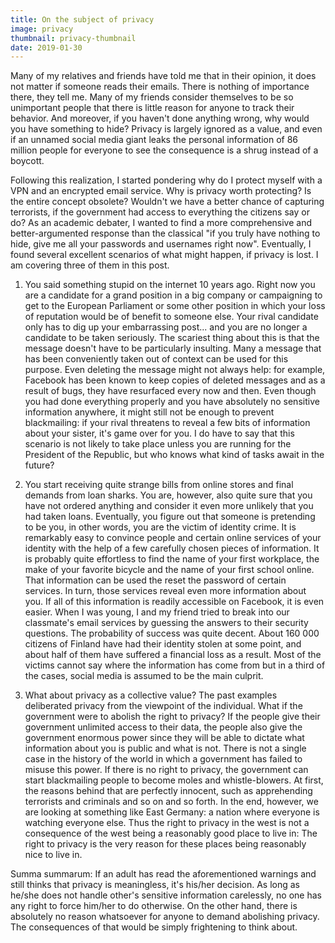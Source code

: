 ```yaml
---
title: On the subject of privacy
image: privacy
thumbnail: privacy-thumbnail
date: 2019-01-30
---
```

Many of my relatives and friends have told me that in their opinion, it does not matter if someone reads their emails.
There is nothing of importance there, they tell me. Many of my friends consider themselves to be so unimportant people
that there is little reason for anyone to track their behavior. And moreover, if you haven't done anything wrong, why
would you have something to hide? Privacy is largely ignored as a value, and even if an unnamed social media giant
leaks the personal information of 86 million people for everyone to see the consequence is a shrug instead of a boycott.

Following this realization, I started pondering why do I protect myself with a VPN and an encrypted email service. Why
is privacy worth protecting? Is the entire concept obsolete? Wouldn't we have a better chance of capturing
terrorists, if the government had access to everything the citizens say or do? As an academic debater, I wanted to find
a more comprehensive and better-argumented response than the classical "if you truly have nothing to hide, give me all
your passwords and usernames right now". Eventually, I found several excellent scenarios of what might happen, if
privacy is lost. I am covering three of them in this post.

1. You said something stupid on the internet 10 years ago. Right now you are a candidate for a grand position in a big
company or campaigning to get to the European Parliament or some other position in which your loss of reputation would
be of benefit to someone else. Your rival candidate only has to dig up your embarrassing post... and you are no longer
a candidate to be taken seriously. The scariest thing about this is that the message doesn't have to be particularly
insulting. Many a message that has been conveniently taken out of context can be used for this purpose. Even deleting
the message might not always help: for example, Facebook has been known to keep copies of deleted messages and as a
result of bugs, they have resurfaced every now and then. Even though you had done everything properly and you have
absolutely no sensitive information anywhere, it might still not be enough to prevent blackmailing: if your rival
threatens to reveal a few bits of information about your sister, it's game over for you. I do have to say that this
scenario is not likely to take place unless you are running for the President of the Republic, but who knows what kind
of tasks await in the future?

2. You start receiving quite strange bills from online stores and final demands from loan sharks. You are, however, also
 quite sure that you have not ordered anything and consider it even more unlikely that you had taken loans. Eventually,
 you figure out that someone is pretending to be you, in other words, you are the victim of identity crime. It is
 remarkably easy to convince people and certain online services of your identity with the help of a few carefully
 chosen pieces of information. It is probably quite effortless to find the name of your first workplace, the make of
 your favorite bicycle and the name of your first school online. That information can be used the reset the password of
 certain services. In turn, those services reveal even more information about you. If all of this information is readily
 accessible on Facebook, it is even easier. When I was young, I and my friend tried to break into our classmate's email
 services by guessing the answers to their security questions. The probability of success was quite decent. About 160
 000 citizens of Finland have had their identity stolen at some point, and about half of them have suffered a financial
 loss as a result. Most of the victims cannot say where the information has come from but in a third of the cases,
 social media is assumed to be the main culprit.

3. What about privacy as a collective value? The past examples deliberated privacy from the viewpoint of the individual.
What if the government were to abolish the right to privacy? If the people give their government unlimited access to 
their data, the people also give the government enormous power since they will be able to dictate what information about
you is public and what is not. There is not a single case in the history of the world in which a government has failed
to misuse this power. If there is no right to privacy, the government can start blackmailing people to become moles and
whistle-blowers. At first, the reasons behind that are perfectly innocent, such as apprehending terrorists and criminals
and so on and so forth. In the end, however, we are looking at something like East Germany: a nation where everyone is
watching everyone else. Thus the right to privacy in the west is not a consequence of the west being a reasonably good
place to live in: The right to privacy is the very reason for these places being reasonably nice to live in.

Summa summarum: If an adult has read the aforementioned warnings and still thinks that privacy is meaningless, it's
his/her decision. As long as he/she does not handle other's sensitive information carelessly, no one has any right to
force him/her to do otherwise. On the other hand, there is absolutely no reason whatsoever for anyone to demand
abolishing privacy. The consequences of that would be simply frightening to think about.
